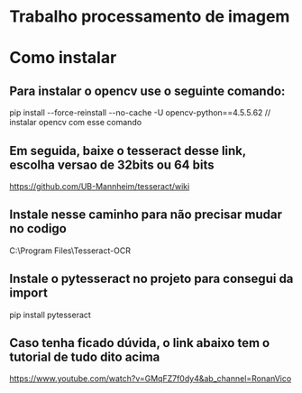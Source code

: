 # Trabalho processamento de imagem

# Como instalar

## Para instalar o opencv use o seguinte comando:
pip install --force-reinstall --no-cache -U opencv-python==4.5.5.62 // instalar opencv com esse comando

## Em seguida, baixe o tesseract desse link, escolha versao de 32bits ou 64 bits 
https://github.com/UB-Mannheim/tesseract/wiki

## Instale nesse caminho para não precisar mudar no codigo
C:\Program Files\Tesseract-OCR

## Instale o pytesseract no projeto para consegui da import
 pip install pytesseract

## Caso tenha ficado dúvida, o link abaixo tem o tutorial de tudo dito acima
https://www.youtube.com/watch?v=GMqFZ7f0dy4&ab_channel=RonanVico
